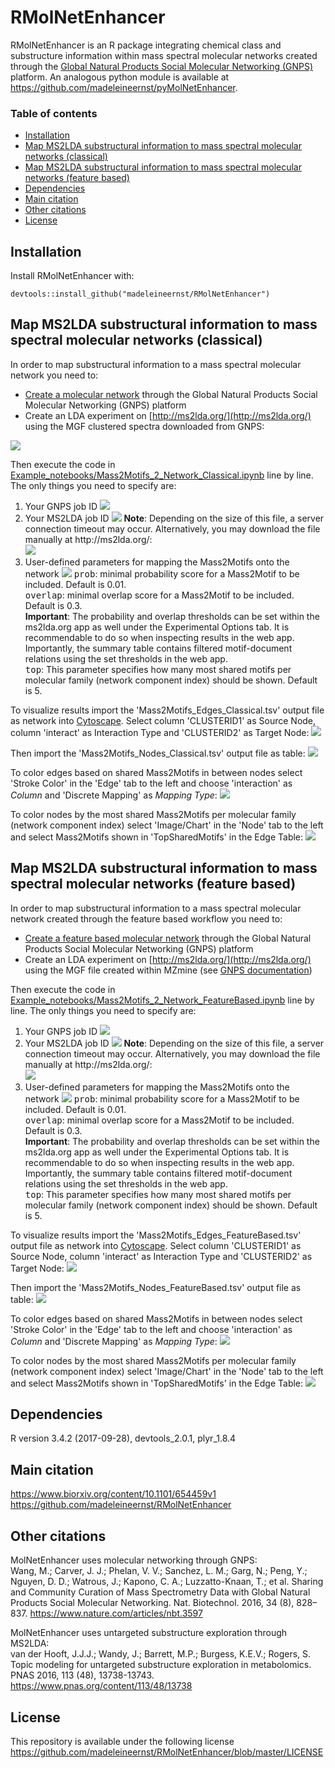 # RMolNetEnhancer

RMolNetEnhancer is an R package integrating chemical class and substructure information within mass spectral molecular networks created through the [Global Natural Products Social Molecular Networking (GNPS)](https://gnps.ucsd.edu/) platform. An analogous python module is available at https://github.com/madeleineernst/pyMolNetEnhancer.

### Table of contents

* [Installation](#installation)
* [Map MS2LDA substructural information to mass spectral molecular networks (classical)](#Mass2Motifs_to_Network_Classical)
* [Map MS2LDA substructural information to mass spectral molecular networks (feature based)](#Mass2Motifs_to_Network_FeatureBased)
* [Dependencies](#dependencies)
* [Main citation](#main_citation)
* [Other citations](#other_citations)
* [License](#license)

## Installation 

Install RMolNetEnhancer with:

 `devtools::install_github("madeleineernst/RMolNetEnhancer")`

## Map MS2LDA substructural information to mass spectral molecular networks (classical) <a name="Mass2Motifs_to_Network_Classical"></a>

In order to map substructural information to a mass spectral molecular network you need to:
 
* [Create a molecular network](https://ccms-ucsd.github.io/GNPSDocumentation/quickstart/) through the Global Natural Products Social Molecular Networking (GNPS) platform
* Create an LDA experiment on [http://ms2lda.org/](http://ms2lda.org/) using the MGF clustered spectra downloaded from GNPS:

<img src="IMG/DownloadCulsteredMGF.png"/>

Then execute the code in [Example_notebooks/Mass2Motifs_2_Network_Classical.ipynb](https://github.com/madeleineernst/RMolNetEnhancer/blob/master/Example_notebooks/Mass2Motifs_2_Network_Classical.ipynb) line by line.
The only things you need to specify are:

<ol>
  <li>Your GNPS job ID 
  <img src="IMG/GNPSJobID.png"/></li>
  <li>Your MS2LDA job ID
  <img src="IMG/MS2LDAJobID.png"/>
  <b>Note</b>: Depending on the size of this file, a server connection timeout may occur. Alternatively, you may download the file manually at http://ms2lda.org/: <br>
  <img src="IMG/Export_MS2LDA_Summary.jpg"/></li>
  <li>User-defined parameters for mapping the Mass2Motifs onto the network
  <img src="IMG/Mass2Motif_2_Network_Parameters.png"/>
  <tt>prob</tt>: minimal probability score for a Mass2Motif to be included. Default is 0.01. <br>
  <tt>overlap</tt>: minimal overlap score for a Mass2Motif to be included. Default is 0.3. <br>
  <b>Important</b>: The probability and overlap thresholds can be set within the ms2lda.org app as well under the Experimental Options tab. It is recommendable to do so when inspecting results in the web app. Importantly, the summary table contains filtered motif-document relations using the set thresholds in the web app. <br>
  <tt>top</tt>: This parameter specifies how many most shared motifs per molecular family (network component index) should be shown. Default is 5.
</li>
</ol>

To visualize results import the 'Mass2Motifs_Edges_Classical.tsv' output file as network into [Cytoscape](https://cytoscape.org/). Select column 'CLUSTERID1' as Source Node, column 'interact' as Interaction Type and 'CLUSTERID2' as Target Node:
<img src="IMG/ImportEdges.png"/>

Then import the 'Mass2Motifs_Nodes_Classical.tsv' output file as table:
<img src="IMG/ImportNodes.png"/>

To color edges based on shared Mass2Motifs in between nodes select 'Stroke Color' in the 'Edge' tab to the left and choose 'interaction' as <i>Column</i> and 'Discrete Mapping' as <i>Mapping Type</i>:
<img src="IMG/MotifsMappedEdges.png"/>

To color nodes by the most shared Mass2Motifs per molecular family (network component index) select 'Image/Chart' in the 'Node' tab to the left and select Mass2Motifs shown in 'TopSharedMotifs' in the Edge Table:
<img src="IMG/MotifsMappedNodes.jpg"/>

## Map MS2LDA substructural information to mass spectral molecular networks (feature based) <a name="Mass2Motifs_to_Network_FeatureBased"></a>

In order to map substructural information to a mass spectral molecular network created through the feature based workflow you need to:

* [Create a feature based molecular network](https://ccms-ucsd.github.io/GNPSDocumentation/featurebasedmolecularnetworking/) through the Global Natural Products Social Molecular Networking (GNPS) platform
* Create an LDA experiment on [http://ms2lda.org/](http://ms2lda.org/) using the MGF file created within MZmine (see [GNPS documentation](https://ccms-ucsd.github.io/GNPSDocumentation/featurebasedmolecularnetworking/))

Then execute the code in [Example_notebooks/Mass2Motifs_2_Network_FeatureBased.ipynb](https://github.com/madeleineernst/RMolNetEnhancer/blob/master/Example_notebooks/Mass2Motifs_2_Network_FeatureBased.ipynb) line by line.
The only things you need to specify are:

<ol>
  <li>Your GNPS job ID 
  <img src="IMG/GNPSJobID.png"/></li>
  <li>Your MS2LDA job ID
  <img src="IMG/MS2LDAJobID.png"/>
  <b>Note</b>: Depending on the size of this file, a server connection timeout may occur. Alternatively, you may download the file manually at http://ms2lda.org/: <br>
  <img src="IMG/Export_MS2LDA_Summary.jpg"/></li>
  <li>User-defined parameters for mapping the Mass2Motifs onto the network
  <img src="IMG/Mass2Motif_2_Network_Parameters.png"/>
  <tt>prob</tt>: minimal probability score for a Mass2Motif to be included. Default is 0.01. <br>
  <tt>overlap</tt>: minimal overlap score for a Mass2Motif to be included. Default is 0.3. <br>
  <b>Important</b>: The probability and overlap thresholds can be set within the ms2lda.org app as well under the Experimental Options tab. It is recommendable to do so when inspecting results in the web app. Importantly, the summary table contains filtered motif-document relations using the set thresholds in the web app. <br>
  <tt>top</tt>: This parameter specifies how many most shared motifs per molecular family (network component index) should be shown. Default is 5.
</li>
</ol>

To visualize results import the 'Mass2Motifs_Edges_FeatureBased.tsv' output file as network into [Cytoscape](https://cytoscape.org/). Select column 'CLUSTERID1' as Source Node, column 'interact' as Interaction Type and 'CLUSTERID2' as Target Node:
<img src="IMG/ImportEdges.png"/>

Then import the 'Mass2Motifs_Nodes_FeatureBased.tsv' output file as table:
<img src="IMG/ImportNodes.png"/>

To color edges based on shared Mass2Motifs in between nodes select 'Stroke Color' in the 'Edge' tab to the left and choose 'interaction' as <i>Column</i> and 'Discrete Mapping' as <i>Mapping Type</i>:
<img src="IMG/MotifsMappedEdges.png"/>

To color nodes by the most shared Mass2Motifs per molecular family (network component index) select 'Image/Chart' in the 'Node' tab to the left and select Mass2Motifs shown in 'TopSharedMotifs' in the Edge Table:
<img src="IMG/MotifsMappedNodes.jpg"/>

## Dependencies
R version 3.4.2 (2017-09-28), devtools_2.0.1, plyr_1.8.4

## Main citation <a name="main_citation"></a>
https://www.biorxiv.org/content/10.1101/654459v1 <br>
https://github.com/madeleineernst/RMolNetEnhancer

## Other citations <a name="other_citations"></a>
MolNetEnhancer uses molecular networking through GNPS: <br>
Wang, M.; Carver, J. J.; Phelan, V. V.; Sanchez, L. M.; Garg, N.; Peng, Y.; Nguyen, D. D.; Watrous, J.; Kapono, C. A.; Luzzatto-Knaan, T.; et al. Sharing and Community Curation of Mass Spectrometry Data with Global Natural Products Social Molecular Networking. Nat. Biotechnol. 2016, 34 (8), 828–837.
https://www.nature.com/articles/nbt.3597

MolNetEnhancer uses untargeted substructure exploration through MS2LDA: <br>
van der Hooft, J.J.J.; Wandy, J.; Barrett, M.P.; Burgess, K.E.V.; Rogers, S. Topic modeling for untargeted substructure exploration in metabolomics. PNAS 2016, 113 (48), 13738-13743.
https://www.pnas.org/content/113/48/13738

## License
This repository is available under the following license https://github.com/madeleineernst/RMolNetEnhancer/blob/master/LICENSE
